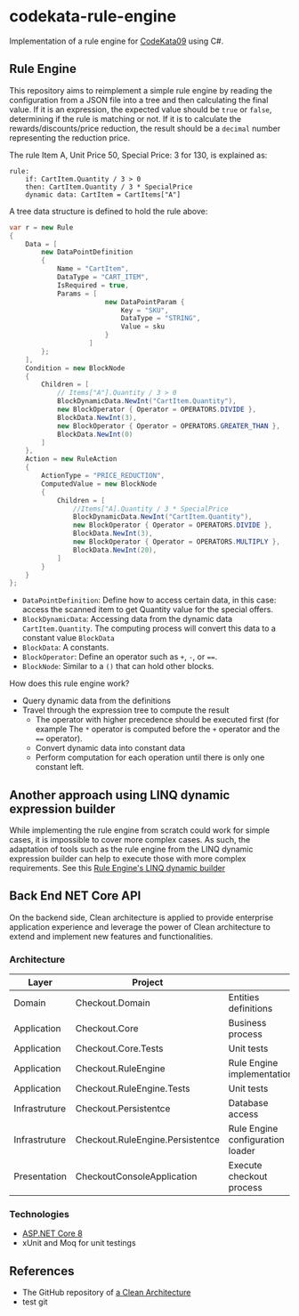 # codekata-rule-engine

Implementation of a rule engine for [CodeKata09](http://codekata.com/kata/kata09-back-to-the-checkout/) using C#.

## Rule Engine

This repository aims to reimplement a simple rule engine by reading the configuration from a JSON file into a tree and then calculating the final value. If it is an expression, the expected value should be `true` or `false`, determining if the rule is matching or not. If it is to calculate the rewards/discounts/price reduction, the result should be a `decimal` number representing the reduction price.

The rule Item A, Unit Price 50, Special Price: 3 for 130, is explained as:

```
rule:
    if: CartItem.Quantity / 3 > 0
    then: CartItem.Quantity / 3 * SpecialPrice
    dynamic data: CartItem = CartItems["A"]
```

A tree data structure is defined to hold the rule above:

```csharp
var r = new Rule
{
    Data = [
        new DataPointDefinition
        {
            Name = "CartItem",
            DataType = "CART_ITEM",
            IsRequired = true,
            Params = [
                        new DataPointParam {
                            Key = "SKU",
                            DataType = "STRING",
                            Value = sku
                        }
                    ]
        };
    ],
    Condition = new BlockNode
    {
        Children = [
            // Items["A"].Quantity / 3 > 0
            BlockDynamicData.NewInt("CartItem.Quantity"),
            new BlockOperator { Operator = OPERATORS.DIVIDE },
            BlockData.NewInt(3),
            new BlockOperator { Operator = OPERATORS.GREATER_THAN },
            BlockData.NewInt(0)
        ]
    },
    Action = new RuleAction
    {
        ActionType = "PRICE_REDUCTION",
        ComputedValue = new BlockNode
        {
            Children = [
                //Items["A].Quantity / 3 * SpecialPrice
                BlockDynamicData.NewInt("CartItem.Quantity"),
                new BlockOperator { Operator = OPERATORS.DIVIDE },
                BlockData.NewInt(3),
                new BlockOperator { Operator = OPERATORS.MULTIPLY },
                BlockData.NewInt(20),
            ]
        }
    }
};
```

- `DataPointDefinition`: Define how to access certain data, in this case: access the scanned item to get Quantity value for the special offers.
- `BlockDynamicData`: Accessing data from the dynamic data `CartItem.Quantity`. The computing process will convert this data to a constant value `BlockData`
- `BlockData`: A constants.
- `BlockOperator`: Define an operator such as `+`, `-`, or `==`.
- `BlockNode`: Similar to a `()` that can hold other blocks.

How does this rule engine work?

- Query dynamic data from the definitions
- Travel through the expression tree to compute the result
  - The operator with higher precedence should be executed first (for example The `*` operator is computed before the `+` operator and the `==` operator).
  - Convert dynamic data into constant data
  - Perform computation for each operation until there is only one constant left.

## Another approach using LINQ dynamic expression builder

While implementing the rule engine from scratch could work for simple cases, it is impossible to cover more complex cases. As such, the adaptation of tools such as the rule engine from the LINQ dynamic expression builder can help to execute those with more complex requirements. See this [Rule Engine's LINQ dynamic builder](https://microsoft.github.io/RulesEngine/)

## Back End NET Core API

On the backend side, Clean architecture is applied to provide enterprise application experience and leverage the power of Clean architecture to extend and implement new features and functionalities.

### Architecture

| Layer         | Project                          |                                  |
| ------------- | -------------------------------- | -------------------------------- |
| Domain        | Checkout.Domain                  | Entities definitions             |
| Application   | Checkout.Core                    | Business process                 |
| Application   | Checkout.Core.Tests              | Unit tests                       |
| Application   | Checkout.RuleEngine              | Rule Engine implementation       |
| Application   | Checkout.RuleEngine.Tests        | Unit tests                       |
| Infrastruture | Checkout.Persistentce            | Database access                  |
| Infrastruture | Checkout.RuleEngine.Persistentce | Rule Engine configuration loader |
| Presentation  | CheckoutConsoleApplication       | Execute checkout process         |

### Technologies

- [ASP.NET Core 8](https://docs.microsoft.com/en-us/aspnet/core/introduction-to-aspnet-core)
- xUnit and Moq for unit testings

## References

- The GitHub repository of [a Clean Architecture](https://github.com/jasontaylordev/CleanArchitecture)
- test git
